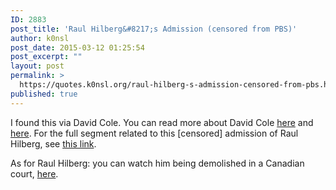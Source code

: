```yaml
---
ID: 2883
post_title: 'Raul Hilberg&#8217;s Admission (censored from PBS)'
author: k0nsl
post_date: 2015-03-12 01:25:54
post_excerpt: ""
layout: post
permalink: >
  https://quotes.k0nsl.org/raul-hilberg-s-admission-censored-from-pbs.html
published: true
---
```

I found this via David Cole. You can read more about David Cole <a href="http://codohfounder.com/tag/david-cole/" title="David Cole" target="_blank">here</a> and <a href="https://forum.codoh.com/search.php?keywords=david%20cole" title="David Cole" target="_blank">here</a>. For the full segment related to this [censored] admission of Raul Hilberg, see <a href="http://takimag.com/article/fear_of_a_gray_planet_david_cole/" title="Fear of a Gray Planet" target="_blank">this link</a>.

As for Raul Hilberg: you can watch him being demolished in a Canadian court, <a href="https://k0nsl.org/blog/raul-hilberg-demolished-in-court/" title="Raul Hilberg Demolished In Court" target="_blank">here</a>.